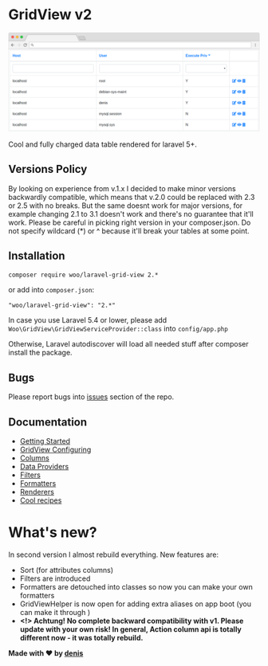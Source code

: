 # GridView v2

<p align="center">
    <img src="./screen.png">
</p>

Cool and fully charged data table rendered for laravel 5+.

## Versions Policy
By looking on experience from v.1.x I decided to make minor versions backwardly compatible, 
which means that v.2.0 could be replaced with 2.3 or 2.5 with no breaks. 
But the same doesnt work for major versions, for example changing 2.1 to 3.1 doesn't work and there's no guarantee that it'll work.
Please be careful in picking right version in your composer.json. Do not specify wildcard (*) or ^ because it'll break your tables at some point.  

## Installation
```
composer require woo/laravel-grid-view 2.*
``` 

or add into `composer.json`:
```
"woo/laravel-grid-view": "2.*"
```

In case you use Laravel 5.4 or lower, please add 
`Woo\GridView\GridViewServiceProvider::class` into `config/app.php`

Otherwise, Laravel autodiscover will load all needed stuff after composer install the package.

## Bugs
Please report bugs into <a href="https://github.com/deniskoronets/Laravel-GridView/issues">issues</a> section of the repo.

## Documentation
- <a href="getting-started">Getting Started</a>
- <a href="grid-view-configuring">GridView Configuring</a>
- <a href="columns">Columns</a>
- <a href="data-providers">Data Providers</a>
- <a href="filters">Filters</a>
- <a href="formatters">Formatters</a>
- <a href="renderers">Renderers</a>
- <a href="recipes">Cool recipes</a>

# What's new?
In second version I almost rebuild everything.
New features are:
- Sort (for attributes columns)
- Filters are introduced
- Formatters are detouched into classes so now you can make your own formatters
- GridViewHelper is now open for adding extra aliases on app boot (you can make it through )
- **<!> Achtung! No complete backward compatibility with v1. Please update with your own risk! In general, Action column api is totally different now - it was totally rebuild.**

<b>Made with ❤ by <a href="https://woo.zp.ua">denis</a></b>